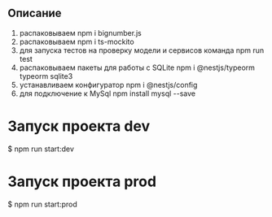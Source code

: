 
## Описание

1) распаковываем npm i bignumber.js
2) распаковываем npm i ts-mockito
3) для запуска тестов на проверку модели и сервисов команда  npm run test
4) распаковываем пакеты для работы с SQLite npm i @nestjs/typeorm typeorm sqlite3
5) устанавливаем конфигуратор npm i @nestjs/config
6) для подключение к MySql npm install mysql --save 

# Запуск проекта dev
$ npm run start:dev

# Запуск проекта prod
$ npm run start:prod